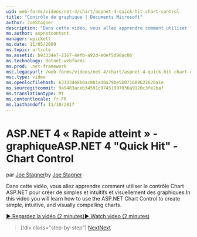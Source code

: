 ```yaml
---
uid: web-forms/videos/net-4/chart/aspnet-4-quick-hit-chart-control
title: "Contrôle de graphique | Documents Microsoft"
author: JoeStagner
description: "Dans cette vidéo, vous allez apprendre comment utiliser le contrôle Chart ASP.NET pour créer de simples et intuitifs et visuellement des graphiques."
ms.author: aspnetcontent
manager: wpickett
ms.date: 11/05/2009
ms.topic: article
ms.assetid: b93334e7-2167-4efb-a92d-e0ef5d98ac06
ms.technology: dotnet-webforms
ms.prod: .net-framework
msc.legacyurl: /web-forms/videos/net-4/chart/aspnet-4-quick-hit-chart-control
msc.type: video
ms.openlocfilehash: 63733468b0ac881ad0a79be5b071689622620a1e
ms.sourcegitcommit: 9a9483aceb34591c97451997036a9120c3fe2baf
ms.translationtype: MT
ms.contentlocale: fr-FR
ms.lasthandoff: 11/10/2017
---
```

<a name="aspnet-4-quick-hit---chart-control"></a><span data-ttu-id="73773-103">ASP.NET 4 « Rapide atteint » - graphique</span><span class="sxs-lookup"><span data-stu-id="73773-103">ASP.NET 4 "Quick Hit" - Chart Control</span></span>
====================
<span data-ttu-id="73773-104">par [Joe Stagner](https://github.com/JoeStagner)</span><span class="sxs-lookup"><span data-stu-id="73773-104">by [Joe Stagner](https://github.com/JoeStagner)</span></span>

<span data-ttu-id="73773-105">Dans cette vidéo, vous allez apprendre comment utiliser le contrôle Chart ASP.NET pour créer de simples et intuitifs et visuellement des graphiques.</span><span class="sxs-lookup"><span data-stu-id="73773-105">In this video you will learn how to use the ASP.NET Chart Control to create simple, intuitive, and visually compelling charts.</span></span> 

[<span data-ttu-id="73773-106">&#9654; Regardez la vidéo (2 minutes)</span><span class="sxs-lookup"><span data-stu-id="73773-106">&#9654; Watch video (2 minutes)</span></span>](https://channel9.msdn.com/Blogs/ASP-NET-Site-Videos/aspnet-4-quick-hit-chart-control)

>[!div class="step-by-step"]
[<span data-ttu-id="73773-107">Next</span><span class="sxs-lookup"><span data-stu-id="73773-107">Next</span></span>](aspnet-4-how-do-i-introducing-the-new-chart-control-in-visual-studio-2010.md)
